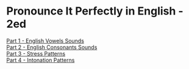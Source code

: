 # Pronounce It Perfectly in English - 2ed

[Part 1 - English Vowels Sounds](./p1.md)  
[Part 2 - English Consonants Sounds](./p2.md)  
[Part 3 - Stress Patterns](./p3.md)  
[Part 4 - Intonation Patterns](./p4.md)  

